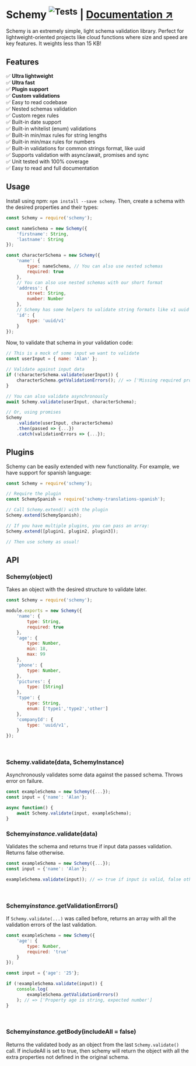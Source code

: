 # Schemy <sup>![Tests](https://github.com/aeberdinelli/schemy/workflows/Tests/badge.svg)</sup> | [Documentation ↗](https://github.com/aeberdinelli/schemy/wiki)
Schemy is an extremely simple, light schema validation library. Perfect for lightweight-oriented projects like cloud functions where size and speed are key features. It weights less than 15 KB!


## Features
✅ **Ultra lightweight**<br />
✅ **Ultra fast**<br />
✅ **Plugin support**<br />
✅ **Custom validations**<br />
✅ Easy to read codebase<br />
✅ Nested schemas validation<br />
✅ Custom regex rules<br />
✅ Built-in date support<br />
✅ Built-in whitelist (enum) validations<br />
✅ Built-in min/max rules for string lengths<br />
✅ Built-in min/max rules for numbers<br />
✅ Built-in validations for common strings format, like uuid<br />
✅ Supports validation with async/await, promises and sync<br />
✅ Unit tested with 100% coverage<br />
✅ Easy to read and full documentation<br />

## Usage
Install using npm: `npm install --save schemy`.
Then, create a schema with the desired properties and their types:

```javascript
const Schemy = require('schemy');

const nameSchema = new Schemy({
    'firstname': String,
    'lastname': String
});

const characterSchema = new Schemy({
    'name': {
        type: nameSchema, // You can also use nested schemas
        required: true
    },
    // You can also use nested schemas with our short format
    'address': {
        street: String,
        number: Number
    },
    // Schemy has some helpers to validate string formats like v1 uuid
    'id': {
        type: 'uuid/v1'
    }
});
```

Now, to validate that schema in your validation code:
```javascript
// This is a mock of some input we want to validate
const userInput = { name: 'Alan' };

// Validate against input data
if (!characterSchema.validate(userInput)) {
    characterSchema.getValidationErrors(); // => ['Missing required property age']
}

// You can also validate asynchronously
await Schemy.validate(userInput, characterSchema);

// Or, using promises
Schemy
    .validate(userInput, characterSchema)
    .then(passed => {...})
    .catch(validationErrors => {...});
```

## Plugins
Schemy can be easily extended with new functionality. For example, we have support for spanish language:

```javascript
const Schemy = require('schemy');

// Require the plugin
const SchemySpanish = require('schemy-translations-spanish');

// Call Schemy.extend() with the plugin
Schemy.extend(SchemySpanish);

// If you have multiple plugins, you can pass an array:
Schemy.extend([plugin1, plugin2, plugin3]);

// Then use schemy as usual!
```

## API
### Schemy(object)
Takes an object with the desired structure to validate later.

```javascript
const Schemy = require('schemy');

module.exports = new Schemy({
    'name': {
        type: String,
        required: true
    },
    'age': {
        type: Number,
        min: 18,
        max: 99
    },
    'phone': {
        type: Number,
    },
    'pictures': {
        type: [String]
    },
    'type': {
        type: String,
        enum: ['type1','type2','other']
    },
    'companyId': {
        type: 'uuid/v1',
    }
});
```
<br>

### Schemy.validate(data, SchemyInstance)
Asynchronously validates some data against the passed schema. Throws error on failure.

```javascript
const exampleSchema = new Schemy({...});
const input = {'name': 'Alan'};

async function() {
    await Schemy.validate(input, exampleSchema);
}
```

### Schemy*instance*.validate(data)
Validates the schema and returns true if input data passes validation. Returns false otherwise.

```javascript
const exampleSchema = new Schemy({...});
const input = {'name': 'Alan'};

exampleSchema.validate(input)); // => true if input is valid, false otherwise
```
<br>

### Schemy*instance*.getValidationErrors()
If `Schemy.validate(...)` was called before, returns an array with all the validation errors of the last validation.

```javascript
const exampleSchema = new Schemy({
    'age': {
        type: Number,
        required: 'true'
    }
});

const input = {'age': '25'};

if (!exampleSchema.validate(input)) {
    console.log(
        exampleSchema.getValidationErrors()
    ); // => ['Property age is string, expected number'] 
}
```
<br>

### Schemy*instance*.getBody(includeAll = false)
Returns the validated body as an object from the last `Schemy.validate()` call.
If includeAll is set to true, then schemy will return the object with all the extra properties not defined in the original schema.
